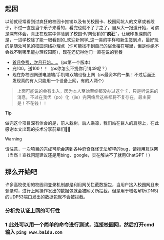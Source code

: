 <h2>起因</h2>

以前就经常看到过疯狂的校园卡推销以及有关校园卡、校园网坑人的文章或者段子，不过一直是当个乐子来看的，看完也就不了了之了，自从大一报道开始，可谓是深有体会，真正在现实中体验到了校园卡/网营销的“**疯狂**”，让我印象深刻的是，一进学校除了能一眼看到的_欢迎新同学_这一类的字样和新生签到点，最好玩的是随处可见的校园网络办理点（你可能找不到自己的宿舍楼在哪里，但是你绝不会找不到哪里能办理校园网），现在还记得他们一直在说的套餐
 - <u>首月免费，次月开始......</u>（ps第一个版本）
- 充100，送100！！（ps你怎么不提你月销49呢？）
 - 现在办校园网送电脑端/手机端双端设备上网（ps最资本的一集！不过后面还发现真的有人只能用一个设备上网，有的人两个）
> 上面可能说的会有出入，因为本人至始至终都没办过这个卡，只是听说来的消息，不过在我优（po）化（jie）完网络后这些都将不复存在，最主要是！不花钱！！

> [!TIP]
> 做完这个项目深有体会的是，前人栽树，后人乘凉，我们站在巨人的肩膀上，在此感谢本文出现的技术分享前辈们🙏🙏

> [!WARNING]
>请注意，一次项目的完成可能会遇到各种奇奇怪怪无法解释的bug，请[擅用互联网](https://yangh9.github.io/baidu/?s=%E9%A1%B9%E7%9B%AE%E5%87%BA%E7%8E%B0bug%E6%80%8E%E4%B9%88%E5%8A%9E)（当然！查找问题建议还是用bing、google，实在解决不了就用ChatGPT！）

<h2>那么开始吧</h2>
许多高校使用的校园网登录机制都是利用网关拦截数据包，当用户接入校园网且未登录时，进行上网操作发出的数据包就会被网关所拦截，但是用于域名解析(DNS)的UDP53端口发出的数据包就不会被拦截。

<h3>分析免认证上网的可行性<h3>

1.此处可以用一个简单的命令进行测试，连接校园网，然后打开cmd输入
`ping www.baidu.com`






